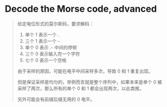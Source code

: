 # Decode the Morse code, advanced

> 给定电位形式的莫尔斯码，要求解码：
> 1. 单个 1 表示一个 .
> 2. 三个 1 表示一个 -
> 3. 单个 0 表示 .- 中间的停顿
> 4. 三个 0 表示输入完一个字符
> 5. 七个 0 表示一个空格
>
> 由于采样的原因，可能在电平中间采样多次，导致 0 和 1 重复出现。
>
> 但是保证采样是均匀的，举例而言就是整个序列中，如果本来是单个 0 被采样了两次，那么所有的单个 0 和 1 都会出现两次，以此类推。
>
> 另外可能会有前缀后缀无用的 0 电平。
